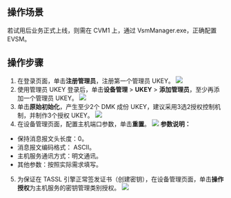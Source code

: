 ## 操作场景
若试用后业务正式上线，则需在 CVM1 上，通过 VsmManager.exe，正确配置 EVSM。


## 操作步骤
1. 在登录页面，单击**注册管理员**，注册第一个管理员 UKEY。
![](https://qcloudimg.tencent-cloud.cn/raw/1edfd918f8911e0fefe9f1e528023899.png)
2. 使用管理员 UKEY 登录后，单击**设备管理** > **UKEY** > **添加管理员**，至少再添加一个管理员 UKEY。
![](https://qcloudimg.tencent-cloud.cn/raw/902fb8e7dcc218653bb3c4cf83895c9c.png)
3. 单击**原始初始化**，产生至少2个 DMK 成份 UKEY，建议采用3选2授权控制机制，并制作3个授权 UKEY。
![](https://qcloudimg.tencent-cloud.cn/raw/1a589929276b88ce4f0098c01d8c092e.png)
4. 在设备管理页面，配置主机端口参数，单击**重置**。
![](https://qcloudimg.tencent-cloud.cn/raw/580b35b972e4676292c1e2f9b43c66fe.png)
**参数说明：**
 - 保持消息报文头长度：0。
 - 消息报文编码格式： ASCII。
 - 主机服务通讯方式：明文通讯。
 - 其他参数：按照实际需求填写。
5. 为保证在 TASSL 引擎正常签发证书（创建密钥），在设备管理页面，单击**操作授权**为主机服务的密钥管理类别授权。
![](https://qcloudimg.tencent-cloud.cn/raw/51407b8a90672f0dff388a467469f3ac.png)
